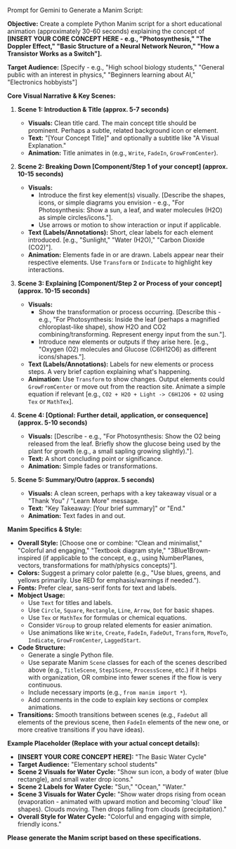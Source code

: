 Prompt for Gemini to Generate a Manim Script:

**Objective:** Create a complete Python Manim script for a short educational animation (approximately 30-60 seconds) explaining the concept of **[INSERT YOUR CORE CONCEPT HERE - e.g., "Photosynthesis," "The Doppler Effect," "Basic Structure of a Neural Network Neuron," "How a Transistor Works as a Switch"].**

**Target Audience:** [Specify - e.g., "High school biology students," "General public with an interest in physics," "Beginners learning about AI," "Electronics hobbyists"]

**Core Visual Narrative & Key Scenes:**

1.  **Scene 1: Introduction & Title (approx. 5-7 seconds)**
    *   **Visuals:** Clean title card. The main concept title should be prominent. Perhaps a subtle, related background icon or element.
    *   **Text:** "[Your Concept Title]" and optionally a subtitle like "A Visual Explanation."
    *   **Animation:** Title animates in (e.g., `Write`, `FadeIn`, `GrowFromCenter`).

2.  **Scene 2: Breaking Down [Component/Step 1 of your concept] (approx. 10-15 seconds)**
    *   **Visuals:**
        *   Introduce the first key element(s) visually. [Describe the shapes, icons, or simple diagrams you envision - e.g., "For Photosynthesis: Show a sun, a leaf, and water molecules (H2O) as simple circles/icons."].
        *   Use arrows or motion to show interaction or input if applicable.
    *   **Text (Labels/Annotations):** Short, clear labels for each element introduced. [e.g., "Sunlight," "Water (H2O)," "Carbon Dioxide (CO2)"].
    *   **Animation:** Elements fade in or are drawn. Labels appear near their respective elements. Use `Transform` or `Indicate` to highlight key interactions.

3.  **Scene 3: Explaining [Component/Step 2 or Process of your concept] (approx. 10-15 seconds)**
    *   **Visuals:**
        *   Show the transformation or process occurring. [Describe this - e.g., "For Photosynthesis: Inside the leaf (perhaps a magnified chloroplast-like shape), show H2O and CO2 combining/transforming. Represent energy input from the sun."].
        *   Introduce new elements or outputs if they arise here. [e.g., "Oxygen (O2) molecules and Glucose (C6H12O6) as different icons/shapes."].
    *   **Text (Labels/Annotations):** Labels for new elements or process steps. A very brief caption explaining what's happening.
    *   **Animation:** Use `Transform` to show changes. Output elements could `GrowFromCenter` or move out from the reaction site. Animate a simple equation if relevant [e.g., `CO2 + H2O + Light -> C6H12O6 + O2` using `Tex` or `MathTex`].

4.  **Scene 4: [Optional: Further detail, application, or consequence] (approx. 5-10 seconds)**
    *   **Visuals:** [Describe - e.g., "For Photosynthesis: Show the O2 being released from the leaf. Briefly show the glucose being used by the plant for growth (e.g., a small sapling growing slightly)."].
    *   **Text:** A short concluding point or significance.
    *   **Animation:** Simple fades or transformations.

5.  **Scene 5: Summary/Outro (approx. 5 seconds)**
    *   **Visuals:** A clean screen, perhaps with a key takeaway visual or a "Thank You" / "Learn More" message.
    *   **Text:** "Key Takeaway: [Your brief summary]" or "End."
    *   **Animation:** Text fades in and out.

**Manim Specifics & Style:**

*   **Overall Style:** [Choose one or combine: "Clean and minimalist," "Colorful and engaging," "Textbook diagram style," "3Blue1Brown-inspired (if applicable to the concept, e.g., using NumberPlanes, vectors, transformations for math/physics concepts)"].
*   **Colors:** Suggest a primary color palette (e.g., "Use blues, greens, and yellows primarily. Use RED for emphasis/warnings if needed.").
*   **Fonts:** Prefer clear, sans-serif fonts for text and labels.
*   **Mobject Usage:**
    *   Use `Text` for titles and labels.
    *   Use `Circle`, `Square`, `Rectangle`, `Line`, `Arrow`, `Dot` for basic shapes.
    *   Use `Tex` or `MathTex` for formulas or chemical equations.
    *   Consider `VGroup` to group related elements for easier animation.
    *   Use animations like `Write`, `Create`, `FadeIn`, `FadeOut`, `Transform`, `MoveTo`, `Indicate`, `GrowFromCenter`, `LaggedStart`.
*   **Code Structure:**
    *   Generate a single Python file.
    *   Use separate Manim `Scene` classes for each of the scenes described above (e.g., `TitleScene`, `Step1Scene`, `ProcessScene`, etc.) if it helps with organization, OR combine into fewer scenes if the flow is very continuous.
    *   Include necessary imports (e.g., `from manim import *`).
    *   Add comments in the code to explain key sections or complex animations.
*   **Transitions:** Smooth transitions between scenes (e.g., `FadeOut` all elements of the previous scene, then `FadeIn` elements of the new one, or more creative transitions if you have ideas).

**Example Placeholder (Replace with your actual concept details):**
*   **[INSERT YOUR CORE CONCEPT HERE]:** "The Basic Water Cycle"
*   **Target Audience:** "Elementary school students"
*   **Scene 2 Visuals for Water Cycle:** "Show sun icon, a body of water (blue rectangle), and small water drop icons."
*   **Scene 2 Labels for Water Cycle:** "Sun," "Ocean," "Water."
*   **Scene 3 Visuals for Water Cycle:** "Show water drops rising from ocean (evaporation - animated with upward motion and becoming 'cloud' like shapes). Clouds moving. Then drops falling from clouds (precipitation)."
*   **Overall Style for Water Cycle:** "Colorful and engaging with simple, friendly icons."

**Please generate the Manim script based on these specifications.**